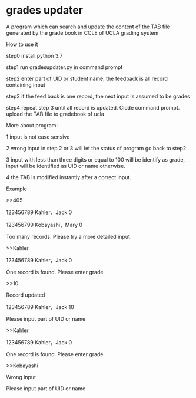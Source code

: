 # grades updater
A program which can search and update the content of the TAB file generated by the grade book in CCLE of UCLA grading system

How to use it 

step0 install python 3.7

step1 run gradesupdater.py in command prompt

step2 enter part of UID or student name, the feedback is all record containing input 

step3 if the feed back is one record, the next input is assumed to be grades

step4 repeat step 3 until all record is updated. Clode command prompt. upload the TAB file to gradebook of ucla

More about program:

1 input is not case sensive

2 wrong input in step 2 or 3 will let the status of program go back to step2

3 input with less than three digits or equal to 100 will be identify as grade, input will be identified as UID or name otherwise.

4 the TAB is modified instantly after a correct input.

Example

&gt;&gt;405

123456789  Kahler，Jack 0

123456799  Kobayashi，Mary 0

Too many records. Please try a more detailed input

&gt;&gt;Kahler

123456789  Kahler，Jack 0

One record is found. Please enter grade

&gt;&gt;10

Record updated

123456789  Kahler，Jack 10

Please input part of UID or name

&gt;&gt;Kahler

123456789  Kahler，Jack 0

One record is found. Please enter grade

&gt;&gt;Kobayashi

Wrong input

Please input part of UID or name
